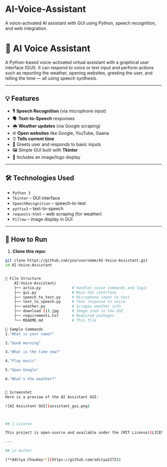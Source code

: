 # AI-Voice-Assistant
A voice-activated AI assistant with GUI using Python, speech recognition, and web integration.
# 🧠 AI Voice Assistant

A Python-based voice-activated virtual assistant with a graphical user interface (GUI). It can respond to voice or text input and perform actions such as reporting the weather, opening websites, greeting the user, and telling the time — all using speech synthesis.

---

## 💡 Features

- 🎙️ **Speech Recognition** (via microphone input)
- 🗣️ **Text-to-Speech** responses
- 🌦️ **Weather updates** (via Google scraping)
- 🌐 **Open websites** like Google, YouTube, Gaana
- ⏰ **Tells current time**
- 👋 Greets user and responds to basic inputs
- 🖼️ Simple GUI built with **Tkinter**
- 📸 Includes an image/logo display

---

## 🛠️ Technologies Used

- `Python 3`
- `Tkinter` – GUI interface
- `SpeechRecognition` – speech-to-text
- `pyttsx3` – text-to-speech
- `requests-html` – web scraping (for weather)
- `Pillow` – image display in GUI

---

## 🚀 How to Run

1. **Clone this repo:**

```bash
git clone https://github.com/yourusername/AI-Voice-Assistant.git
cd AI-Voice-Assistant


📁 File Structure
    AI-Voice-Assistant/
    ├── actio.py              # Handles voice commands and logic
    ├── gui.py                # Main GUI interface
    ├── speech_to_text.py     # Microphone input to text
    ├── text_to_speech.py     # Text response to voice
    ├── weather.py            # Scrapes weather info
    ├── download (1).jpg      # Image used in the GUI
    ├── requirements.txt      # Required packages
    └── README.md             # This file

📝 Sample Commands
1."What is your name?"

2."Good morning"

3."What is the time now?"

4."Play music"

5."Open Google"

6."What's the weather?"


📸 Screenshot
Here is a preview of the AI Assistant GUI:

![AI Assistant GUI](assistant_gui.png)



## 📄 License

This project is open-source and available under the [MIT License](LICENSE).

---

## 🙋‍♂️ Author

[**Aditya Chaubey**](https://github.com/aditya22721)

